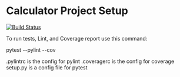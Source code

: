 # Calculator Project Setup
[![Build Status](https://app.travis-ci.com/ffahad30/calc2.svg?branch=main)](https://app.travis-ci.com/ffahad30/calc2)

To run tests, Lint, and Coverage report use this command:

pytest  --pylint --cov

.pylintrc is the config for pylint
.coveragerc is the config for coverage
setup.py is a config file for pytest
